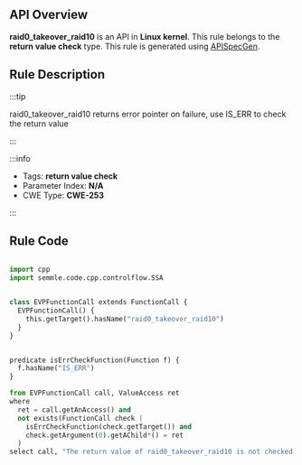 ---
---


## API Overview
**raid0_takeover_raid10** is an API in **Linux kernel**. This rule belongs to the **return value check** type. This rule is generated using [APISpecGen](../../tools/APISpecGen).
## Rule Description

:::tip

raid0_takeover_raid10 returns error pointer on failure, use IS_ERR to check the return value

:::

:::info

- Tags: **return value check**
- Parameter Index: **N/A**
- CWE Type: **CWE-253**

:::

## Rule Code
```python

import cpp
import semmle.code.cpp.controlflow.SSA


class EVPFunctionCall extends FunctionCall {
  EVPFunctionCall() {
    this.getTarget().hasName("raid0_takeover_raid10")
  }
}


predicate isErrCheckFunction(Function f) {
  f.hasName("IS_ERR") 
}

from EVPFunctionCall call, ValueAccess ret
where
  ret = call.getAnAccess() and
  not exists(FunctionCall check |
    isErrCheckFunction(check.getTarget()) and
    check.getArgument(0).getAChild*() = ret
  )
select call, "The return value of raid0_takeover_raid10 is not checked with IS_ERR."
    
```